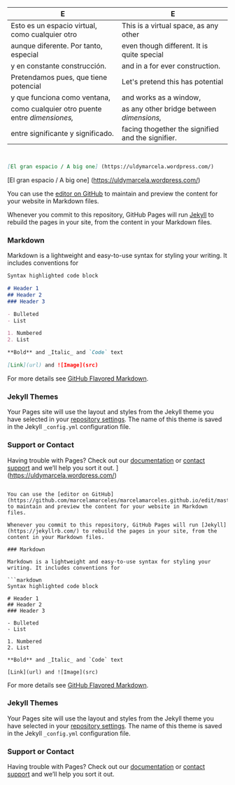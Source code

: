 

 E | E                
------------ | -------------
 Esto es un espacio virtual, como cualquier otro | This is a virtual space, as any other
 aunque diferente. Por tanto, especial           | even though different. It is quite special
 y en constante construcción.                    | and in a for ever construction.
 Pretendamos pues, que tiene potencial           | Let's pretend this has potential
 y que funciona como ventana,                    | and works as a window,
 como cualquier otro puente entre _dimensiones,_ | as any other bridge between _dimensions,_
 entre significante y significado.               | facing thogether the signified and the signifier. 


```markdown


[El gran espacio / A big one] (https://uldymarcela.wordpress.com/)

```
[El gran espacio / A big one] (https://uldymarcela.wordpress.com/)


You can use the [editor on GitHub](https://github.com/marcelamarceles/marcelamarceles.github.io/edit/master/README.md) to maintain and preview the content for your website in Markdown files.

Whenever you commit to this repository, GitHub Pages will run [Jekyll](https://jekyllrb.com/) to rebuild the pages in your site, from the content in your Markdown files.

### Markdown

Markdown is a lightweight and easy-to-use syntax for styling your writing. It includes conventions for

```markdown
Syntax highlighted code block

# Header 1
## Header 2
### Header 3

- Bulleted
- List

1. Numbered
2. List

**Bold** and _Italic_ and `Code` text

[Link](url) and ![Image](src)
```

For more details see [GitHub Flavored Markdown](https://guides.github.com/features/mastering-markdown/).

### Jekyll Themes

Your Pages site will use the layout and styles from the Jekyll theme you have selected in your [repository settings](https://github.com/marcelamarceles/marcelamarceles.github.io/settings). The name of this theme is saved in the Jekyll `_config.yml` configuration file.

### Support or Contact

Having trouble with Pages? Check out our [documentation](https://docs.github.com/categories/github-pages-basics/) or [contact support](https://github.com/contact) and we’ll help you sort it out.
] (https://uldymarcela.wordpress.com/)

```

You can use the [editor on GitHub](https://github.com/marcelamarceles/marcelamarceles.github.io/edit/master/README.md) to maintain and preview the content for your website in Markdown files.

Whenever you commit to this repository, GitHub Pages will run [Jekyll](https://jekyllrb.com/) to rebuild the pages in your site, from the content in your Markdown files.

### Markdown

Markdown is a lightweight and easy-to-use syntax for styling your writing. It includes conventions for

```markdown
Syntax highlighted code block

# Header 1
## Header 2
### Header 3

- Bulleted
- List

1. Numbered
2. List

**Bold** and _Italic_ and `Code` text

[Link](url) and ![Image](src)
```

For more details see [GitHub Flavored Markdown](https://guides.github.com/features/mastering-markdown/).

### Jekyll Themes

Your Pages site will use the layout and styles from the Jekyll theme you have selected in your [repository settings](https://github.com/marcelamarceles/marcelamarceles.github.io/settings). The name of this theme is saved in the Jekyll `_config.yml` configuration file.

### Support or Contact

Having trouble with Pages? Check out our [documentation](https://docs.github.com/categories/github-pages-basics/) or [contact support](https://github.com/contact) and we’ll help you sort it out.
